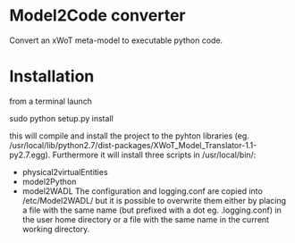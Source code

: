 # Model2Code converter

Convert an xWoT meta-model to executable python code.

# Installation

from a terminal launch

sudo python setup.py install

this will compile and install the project to the pyhton libraries (eg. /usr/local/lib/python2.7/dist-packages/XWoT_Model_Translator-1.1-py2.7.egg). Furthermore it will install three scripts in /usr/local/bin/:
* physical2virtualEntities
* model2Python
* model2WADL
The configuration and logging.conf are copied into /etc/Model2WADL/ but it is possible to overwrite them either by placing a file with the same name (but prefixed with a dot eg. .logging.conf) in the user home directory or a file with the same name in the current working directory.